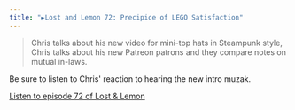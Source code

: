 ```yaml
---
title: "►Lost and Lemon 72: Precipice of LEGO Satisfaction"
---
```

<blockquote><p>
  Chris talks about his new video for mini-top hats in Steampunk style, Chris talks about his new Patreon patrons and they compare notes on mutual in-laws.
</p></blockquote>
<p>Be sure to listen to Chris' reaction to hearing the new intro muzak.</p>
<p><a href="http://goodstuff.fm/ll/72">Listen to episode 72 of Lost &amp; Lemon</a></p>
